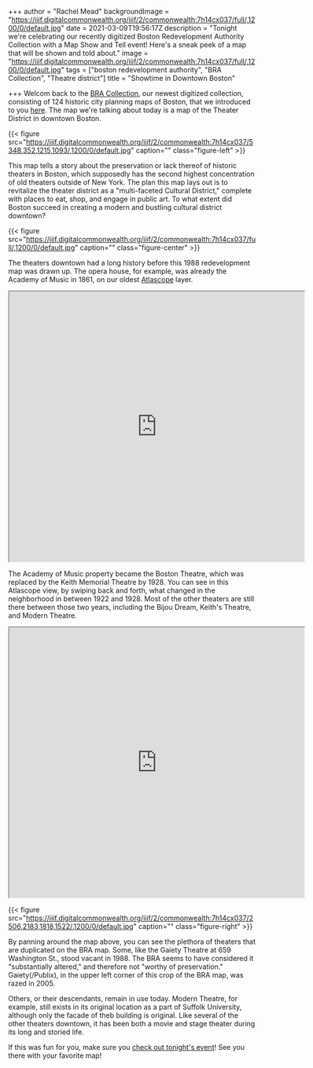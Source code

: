 +++
author = "Rachel Mead"
backgroundImage = "https://iiif.digitalcommonwealth.org/iiif/2/commonwealth:7h14cx037/full/,1200/0/default.jpg"
date = 2021-03-09T19:56:17Z
description = "Tonight we're celebrating our recently digitized Boston Redevelopment Authority Collection with a Map Show and Tell event! Here's a sneak peek of a map that will be shown and told about."
image = "https://iiif.digitalcommonwealth.org/iiif/2/commonwealth:7h14cx037/full/,1200/0/default.jpg"
tags = ["boston redevelopment authority", "BRA Collection", "Theatre district"]
title = "Showtime in Downtown Boston"

+++
Welcom back to the [BRA Collection](https://collections.leventhalmap.org/collections/commonwealth:7h14cv132), our newest digitized collection, consisting of 124 historic city planning maps of Boston, that we introduced to you [here](https://www.leventhalmap.org/articles/a-new-view-into-urban-renewal-in-boston/). The map we're talking about today is a map of the Theater District in downtown Boston.

{{< figure src="https://iiif.digitalcommonwealth.org/iiif/2/commonwealth:7h14cx037/5348,352,1215,1093/,1200/0/default.jpg" caption="" class="figure-left" >}}

This map tells a story about the preservation or lack thereof of historic theaters in Boston, which supposedly has the second highest concentration of old theaters outside of New York. The plan this map lays out is to revitalize the theater district as a "multi-faceted Cultural District," complete with places to eat, shop, and engage in public art. To what extent did Boston succeed in creating a modern and bustling cultural district downtown?

{{< figure src="https://iiif.digitalcommonwealth.org/iiif/2/commonwealth:7h14cx037/full/,1200/0/default.jpg" caption="" class="figure-center" >}}

The theaters downtown had a long history before this 1988 redevelopment map was drawn up. The opera house, for example, was already the Academy of Music in 1861, on our oldest [Atlascope](http://atlascope.leventhalmap.org) layer.

<iframe width="600" height="550" src="https://atlascope.leventhalmap.org/#view:embed$base:000$overlay:39999059012045$zoom:20.00$center:-7910656.661198085,5214204.195716886$mode:glass$pos:196"></iframe>

The Academy of Music property became the Boston Theatre, which was replaced by the Keith Memorial Theatre by 1928. You can see in this Atlascope view, by swiping back and forth, what changed in the neighborhood in between 1922 and 1928. Most of the other theaters are still there between those two years, including the Bijou Dream, Keith's Theatre, and Modern Theatre.

<iframe width="600" height="550" src="https://atlascope.leventhalmap.org/#view:embed$base:39999059011682$overlay:39999059011526$zoom:18.81$center:-7910669.7252482,5214150.160095448$mode:swipe-x$pos:0.4757853403141361"></iframe>

{{< figure src="https://iiif.digitalcommonwealth.org/iiif/2/commonwealth:7h14cx037/2506,2183,1818,1522/,1200/0/default.jpg" caption="" class="figure-right" >}}

By panning around the map above, you can see the plethora of theaters that are duplicated on the BRA map. Some, like the Gaiety Theatre at 659 Washington St., stood vacant in 1988. The BRA seems to have considered it "substantially altered," and therefore not "worthy of preservation." Gaiety(/Publix), in the upper left corner of this crop of the BRA map, was razed in 2005.

Others, or their descendants, remain in use today. Modern Theatre, for example, still exists in its original location as a part of Suffolk University, although only the facade of theb building is original. Like several of the other theaters downtown, it has been both a movie and stage theater during its long and storied life.

If this was fun for you, make sure you [check out tonight's event](https://www.leventhalmap.org/event/map-show-and-tell-with-the-bra-collection/)! See you there with your favorite map!
